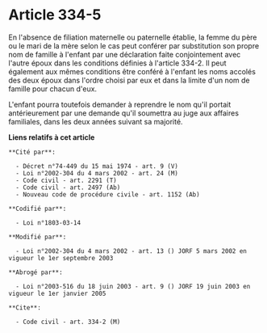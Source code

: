 # Article 334-5

En l'absence de filiation maternelle ou paternelle établie, la femme du père ou le mari de la mère selon le cas peut conférer
par substitution son propre nom de famille à l'enfant par une déclaration faite conjointement avec l'autre époux dans les
conditions définies à l'article 334-2. Il peut également aux mêmes conditions être conféré à l'enfant les noms accolés des
deux époux dans l'ordre choisi par eux et dans la limite d'un nom de famille pour chacun d'eux.

L'enfant pourra toutefois demander à reprendre le nom qu'il portait antérieurement par une demande qu'il soumettra au juge
aux affaires familiales, dans les deux années suivant sa majorité.

**Liens relatifs à cet article**

	**Cité par**:

	  - Décret n°74-449 du 15 mai 1974 - art. 9 (V)
	  - Loi n°2002-304 du 4 mars 2002 - art. 24 (M)
	  - Code civil - art. 2291 (T)
	  - Code civil - art. 2497 (Ab)
	  - Nouveau code de procédure civile - art. 1152 (Ab)

	**Codifié par**:

	  - Loi n°1803-03-14

	**Modifié par**:

	  - Loi n°2002-304 du 4 mars 2002 - art. 13 () JORF 5 mars 2002 en vigueur le 1er septembre 2003

	**Abrogé par**:

	  - Loi n°2003-516 du 18 juin 2003 - art. 9 () JORF 19 juin 2003 en vigueur le 1er janvier 2005

	**Cite**:

	  - Code civil - art. 334-2 (M)
